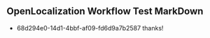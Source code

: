 ## OpenLocalization Workflow Test MarkDown
* 68d294e0-14d1-4bbf-af09-fd6d9a7b2587 thanks!

<!--HONumber=Aug16_HO3-->


